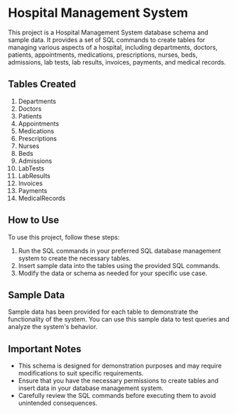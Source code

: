 # Hospital Management System

This project is a Hospital Management System database schema and sample data. It provides a set of SQL commands to create tables for managing various aspects of a hospital, including departments, doctors, patients, appointments, medications, prescriptions, nurses, beds, admissions, lab tests, lab results, invoices, payments, and medical records.

## Tables Created

1. Departments
2. Doctors
3. Patients
4. Appointments
5. Medications
6. Prescriptions
7. Nurses
8. Beds
9. Admissions
10. LabTests
11. LabResults
12. Invoices
13. Payments
14. MedicalRecords

## How to Use

To use this project, follow these steps:

1. Run the SQL commands in your preferred SQL database management system to create the necessary tables.
2. Insert sample data into the tables using the provided SQL commands.
3. Modify the data or schema as needed for your specific use case.

## Sample Data

Sample data has been provided for each table to demonstrate the functionality of the system. You can use this sample data to test queries and analyze the system's behavior.

## Important Notes

- This schema is designed for demonstration purposes and may require modifications to suit specific requirements.
- Ensure that you have the necessary permissions to create tables and insert data in your database management system.
- Carefully review the SQL commands before executing them to avoid unintended consequences.
